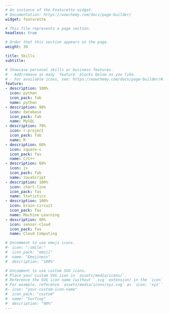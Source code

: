 ```yaml
---
# An instance of the Featurette widget.
# Documentation: https://wowchemy.com/docs/page-builder/
widget: featurette

# This file represents a page section.
headless: true

# Order that this section appears on the page.
weight: 30

title: Skills
subtitle:

# Showcase personal skills or business features.
# - Add/remove as many `feature` blocks below as you like.
# - For available icons, see: https://wowchemy.com/docs/page-builder/#icons
feature:
- description: 100%
  icon: python
  icon_pack: fab
  name: python
- description: 90%
  icon: database
  icon_pack: fab
  name: MySQL
- description: 70%
  icon: r-project
  icon_pack: fab
  name: R
- description: 60%
  icon: square-c
  icon_pack: fas
  name: C/C++
- description: 60%
  icon: js
  icon_pack: fab
  name: JavaScript
- description: 100%
  icon: chart-line
  icon_pack: fas
  name: Statistics
- description: 100%
  icon: brain-circuit
  icon_pack: fas
  name: Machine Learning
- description: 80%
  icon: sensor-cloud
  icon_pack: fas
  name: Cloud Computing

# Uncomment to use emoji icons.
#- icon: ":smile:"
#  icon_pack: "emoji"
#  name: "Emojiness"
#  description: "100%"  

# Uncomment to use custom SVG icons.
# Place your custom SVG icon in `assets/media/icons/`.
# Reference the SVG icon name (without `.svg` extension) in the `icon` field.
# For example, reference `assets/media/icons/xyz.svg` as `icon: 'xyz'`
#- icon: "your-custom-icon-name"
#  icon_pack: "custom"
#  name: "Surfing"
#  description: "90%"
---
```

